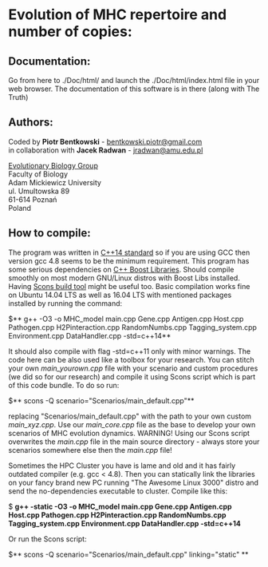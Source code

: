 Evolution of MHC repertoire and number of copies:
==============================

Documentation:
-----------

Go from here to ./Doc/html/ and launch the ./Doc/html/index.html file in your web browser. The documentation of this software is in there (along with The Truth)

Authors:
--------
Coded by **Piotr Bentkowski** - bentkowski.piotr@gmail.com  
in collaboration with **Jacek Radwan** - jradwan@amu.edu.pl 

<a href="https://sites.google.com/site/evobiolab/home">Evolutionary Biology Group</a>  
Faculty of Biology  
Adam Mickiewicz University  
ul. Umultowska 89  
61-614 Poznań  
Poland  

How to compile:
-----------
The program was written in <a href="https://en.wikipedia.org/wiki/C%2B%2B14">C++14 standard</a> so if you are using GCC then version gcc 4.8 seems to be the minimum requirement. This program has
some serious dependencies on <a href="http://www.boost.org/">C++ Boost Libraries</a>. Should compile smoothly on most modern GNU/Linux distros with Boost Libs installed. Having <a href="http://www.scons.org/">Scons build tool</a> might be useful too. Basic compilation works fine on Ubuntu 14.04 LTS as well as 16.04 LTS with mentioned packages installed by running the command:     

$** g++ -O3 -o MHC_model main.cpp Gene.cpp Antigen.cpp Host.cpp Pathogen.cpp H2Pinteraction.cpp RandomNumbs.cpp Tagging_system.cpp Environment.cpp DataHandler.cpp -std=c++14**       

It should also compile with flag -std=c++11 only with minor warnings. The code here can be also used like a toolbox for your research. You can stitch your own <i>main_yourown.cpp</i> file with your scenario and custom procedures (we did so for our research) and compile it using Scons script which is part of this code bundle. To do so run:    

$** scons -Q scenario="Scenarios/main_default.cpp"**       

replacing "Scenarios/main_default.cpp" with the path to your own custom *main_xyz.cpp*. Use our *main_core.cpp* file as the base to develop your own scenarios of MHC evolution dynamics. WARNING!
Using our Scons script overwrites the *main.cpp* file in the main source directory - always
store your scenarios somewhere else then the *main.cpp* file!    

Sometimes the HPC Cluster you have is lame and old and it has fairly outdated compiler (e.g. gcc < 4.8). Then you can statically link the libraries on your fancy brand new PC running "The Awesome Linux 3000" distro and send the no-dependencies executable to cluster. Compile like this:   

$ **g++ -static -O3 -o MHC_model main.cpp Gene.cpp Antigen.cpp Host.cpp Pathogen.cpp H2Pinteraction.cpp RandomNumbs.cpp Tagging_system.cpp Environment.cpp DataHandler.cpp -std=c++14**    

Or run the Scons script:    

$** scons -Q scenario="Scenarios/main_default.cpp" linking="static" **       
